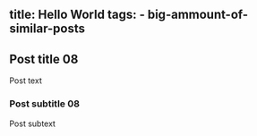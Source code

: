 title: Hello World
tags:
    - big-ammount-of-similar-posts
---
## Post title 08
Post text

### Post subtitle 08
Post subtext
